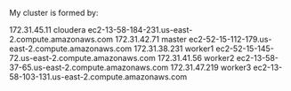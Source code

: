My cluster is formed by:

172.31.45.11 cloudera ec2-13-58-184-231.us-east-2.compute.amazonaws.com
172.31.42.71 master ec2-52-15-112-179.us-east-2.compute.amazonaws.com
172.31.38.231 worker1 ec2-52-15-145-72.us-east-2.compute.amazonaws.com
172.31.41.56 worker2 ec2-13-58-37-65.us-east-2.compute.amazonaws.com
172.31.47.219 worker3 ec2-13-58-103-131.us-east-2.compute.amazonaws.com
